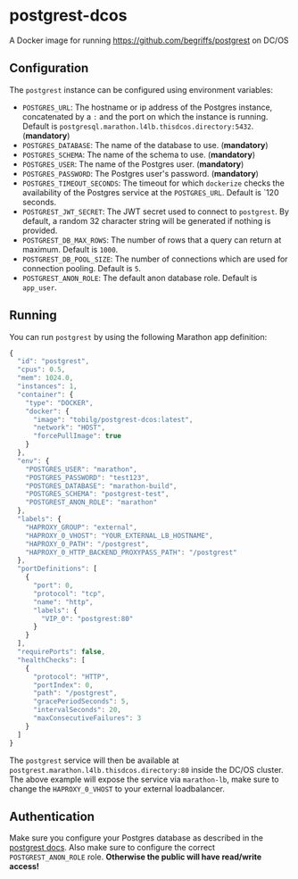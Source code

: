 # postgrest-dcos
A Docker image for running https://github.com/begriffs/postgrest on DC/OS

## Configuration
The `postgrest` instance can be configured using environment variables:

* `POSTGRES_URL`: The hostname or ip address of the Postgres instance, concatenated by a `:` and the port on which the instance is running. Default is `postgresql.marathon.l4lb.thisdcos.directory:5432`. (**mandatory**)
* `POSTGRES_DATABASE`: The name of the database to use. (**mandatory**)
* `POSTGRES_SCHEMA`: The name of the schema to use. (**mandatory**)
* `POSTGRES_USER`: The name of the Postgres user. (**mandatory**)
* `POSTGRES_PASSWORD`: The Postgres user's password. (**mandatory**)
* `POSTGRES_TIMEOUT_SECONDS`: The timeout for which `dockerize` checks the availability of the Postgres service at the `POSTGRES_URL`. Default is `120 seconds.
* `POSTGREST_JWT_SECRET`: The JWT secret used to connect to `postgrest`. By default, a random 32 character string will be generated if nothing is provided. 
* `POSTGREST_DB_MAX_ROWS`: The number of rows that a query can return at maximum. Default is `1000`.
* `POSTGREST_DB_POOL_SIZE`: The number of connections which are used for connection pooling. Default is `5`.
* `POSTGREST_ANON_ROLE`: The default anon database role. Default is `app_user`. 

## Running
You can run `postgrest` by using the following Marathon app definition:

```javascript
{
  "id": "postgrest",
  "cpus": 0.5,
  "mem": 1024.0,
  "instances": 1,
  "container": {
    "type": "DOCKER",
    "docker": {
      "image": "tobilg/postgrest-dcos:latest",
      "network": "HOST",
      "forcePullImage": true
    }
  },
  "env": {
    "POSTGRES_USER": "marathon",
    "POSTGRES_PASSWORD": "test123",
    "POSTGRES_DATABASE": "marathon-build",
    "POSTGRES_SCHEMA": "postgrest-test",
    "POSTGREST_ANON_ROLE": "marathon"
  },
  "labels": {
    "HAPROXY_GROUP": "external",
    "HAPROXY_0_VHOST": "YOUR_EXTERNAL_LB_HOSTNAME",
    "HAPROXY_0_PATH": "/postgrest",
    "HAPROXY_0_HTTP_BACKEND_PROXYPASS_PATH": "/postgrest"
  },
  "portDefinitions": [
    {
      "port": 0,
      "protocol": "tcp",
      "name": "http",
      "labels": {
        "VIP_0": "postgrest:80"
      }
    }
  ],
  "requirePorts": false,
  "healthChecks": [
    {
      "protocol": "HTTP",
      "portIndex": 0,
      "path": "/postgrest",
      "gracePeriodSeconds": 5,
      "intervalSeconds": 20,
      "maxConsecutiveFailures": 3
    }
  ]
}
```

The `postgrest` service will then be available at `postgrest.marathon.l4lb.thisdcos.directory:80` inside the DC/OS cluster. The above example will expose the service via `marathon-lb`, make sure to change the `HAPROXY_0_VHOST` to your external loadbalancer. 

## Authentication

Make sure you configure your Postgres database as described in the [postgrest docs](https://postgrest.com/en/v0.4/auth.html). Also make sure to configure the correct `POSTGREST_ANON_ROLE` role. **Otherwise the public will have read/write access!** 
